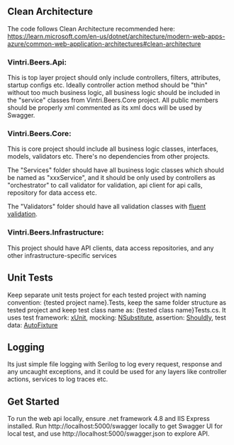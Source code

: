 ## **Clean Architecture**

The code follows Clean Architecture recommended here:
https://learn.microsoft.com/en-us/dotnet/architecture/modern-web-apps-azure/common-web-application-architectures#clean-architecture

### Vintri.Beers.Api: 
This is top layer project should only include controllers, filters, attributes, startup configs etc. Ideally controller action method should be "thin" without too much business logic, all business logic should be included in the "service" classes from Vintri.Beers.Core project.
All public members should be properly xml commented as its xml docs will be used by Swagger. 

### Vintri.Beers.Core:
This is core project should include all business logic classes, interfaces, models, validators etc. There's no dependencies from other projects. 

The "Services" folder should have all business logic classes which should be named as "xxxService",
and it should be only used by controllers as "orchestrator" to call validator for validation, api client for api calls, repository for data access etc. 

The "Validators" folder should have all validation classes with [fluent validation](https://docs.fluentvalidation.net/).  

### Vintri.Beers.Infrastructure:

This project should have API clients, data access repositories, and any other infrastructure-specific services 


## **Unit Tests**

Keep separate unit tests project for each tested project with naming convention: {tested project name}.Tests, keep the same folder structure as tested project and keep test class name as: {tested class name}Tests.cs.
It uses test framework: [xUnit](https://xunit.net/), mocking: [NSubstitute](https://nsubstitute.github.io/), assertion: [Shouldly](https://github.com/shouldly/shouldly), test data: [AutoFixture](https://autofixture.github.io/)


## **Logging**
Its just simple file logging with Serilog to log every request, response and any uncaught exceptions, and it could be used for any layers like controller actions, services to log traces etc.

## **Get Started**
To run the web api locally, ensure .net framework 4.8 and IIS Express installed. Run http://localhost:5000/swagger locally to get Swagger UI for local test, and 
use http://localhost:5000/swagger.json to explore API.
